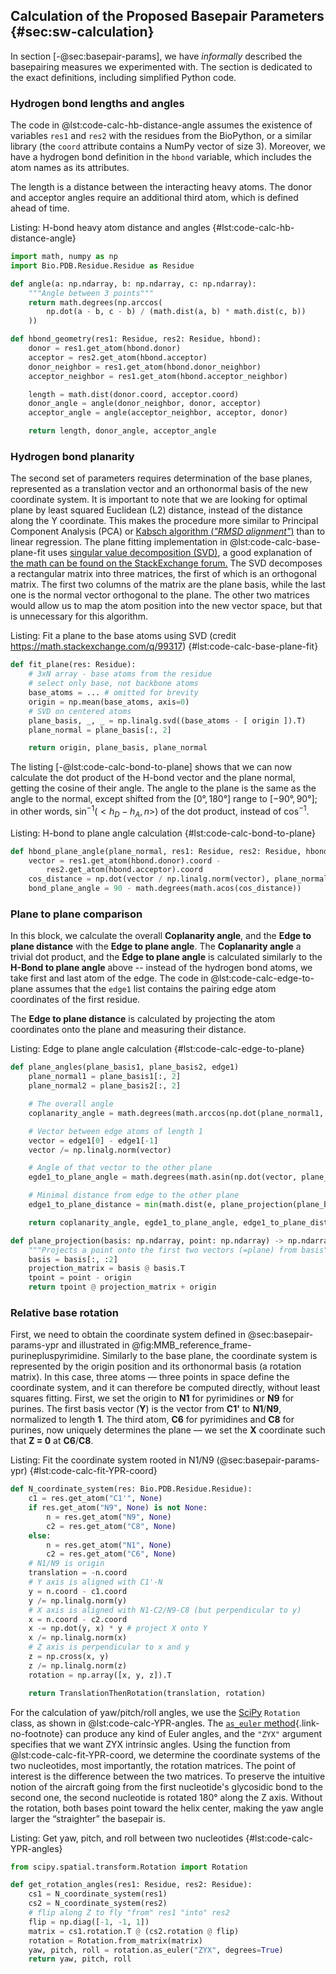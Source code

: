 ## Calculation of the Proposed Basepair Parameters {#sec:sw-calculation}

In section [-@sec:basepair-params], we have _informally_ described the basepairing measures we experimented with.
The section is dedicated to the exact definitions, including simplified Python code.

### Hydrogen bond lengths and angles

The code in @lst:code-calc-hb-distance-angle assumes the existence of variables `res1` and `res2` with the residues from the BioPython, or a similar library (the `coord` attribute contains a NumPy vector of size 3).
Moreover, we have a hydrogen bond definition in the `hbond` variable, which includes the atom names as its attributes.

The length is a distance between the interacting heavy atoms.
The donor and acceptor angles require an additional third atom, which is defined ahead of time.

Listing: H-bond heavy atom distance and angles {#lst:code-calc-hb-distance-angle}

```python
import math, numpy as np
import Bio.PDB.Residue.Residue as Residue

def angle(a: np.ndarray, b: np.ndarray, c: np.ndarray):
    """Angle between 3 points"""
    return math.degrees(np.arccos(
        np.dot(a - b, c - b) / (math.dist(a, b) * math.dist(c, b))
    ))

def hbond_geometry(res1: Residue, res2: Residue, hbond):
    donor = res1.get_atom(hbond.donor)
    acceptor = res2.get_atom(hbond.acceptor)
    donor_neighbor = res1.get_atom(hbond.donor_neighbor)
    acceptor_neighbor = res1.get_atom(hbond.acceptor_neighbor)

    length = math.dist(donor.coord, acceptor.coord)
    donor_angle = angle(donor_neighbor, donor, acceptor)
    acceptor_angle = angle(acceptor_neighbor, acceptor, donor)

    return length, donor_angle, acceptor_angle
```

### Hydrogen bond planarity

The second set of parameters requires determination of the base planes, represented as a translation vector and an orthonormal basis of the new coordinate system.
It is important to note that we are looking for optimal plane by least squared Euclidean (L2) distance, instead of the distance along the Y coordinate.
This makes the procedure more similar to Principal Component Analysis (PCA) or [Kabsch algorithm (_"RMSD alignment"_)](https://doi.org/10.1107/S0567739476001873) than to linear regression.
The plane fitting implementation in @lst:code-calc-base-plane-fit uses [singular value decomposition (SVD)](https://en.wikipedia.org/wiki/Singular_value_decomposition), a good explanation of [the math can be found on the StackExchange forum.](https://math.stackexchange.com/q/99317)
The SVD decomposes a rectangular matrix into three matrices, the first of which is an orthogonal matrix.
The first two columns of the matrix are the plane basis, while the last one is the normal vector orthogonal to the plane.
The other two matrices would allow us to map the atom position into the new vector space, but that is unnecessary for this algorithm.
<!-- We also define a projection function, which will be useful in the next step. -->

Listing: Fit a plane to the base atoms using SVD (credit https://math.stackexchange.com/q/99317) {#lst:code-calc-base-plane-fit}

```python
def fit_plane(res: Residue):
    # 3xN array - base atoms from the residue
    # select only base, not backbone atoms
    base_atoms = ... # omitted for brevity
    origin = np.mean(base_atoms, axis=0)
    # SVD on centered atoms
    plane_basis, _, _ = np.linalg.svd((base_atoms - [ origin ]).T)
    plane_normal = plane_basis[:, 2]

    return origin, plane_basis, plane_normal
```
<!--projection_matrix = plane_basis @ plane_basis.T

# def plane_projection(point: np.ndarray) -> np.ndarray:
#     tpoint = point - origin
#     return tpoint @ projection_matrix + origin-->

The listing [-@lst:code-calc-bond-to-plane] shows that we can now calculate the dot product of the H-bond vector and the plane normal, getting the cosine of their angle.
The angle to the plane is the same as the angle to the normal, except shifted from the $[0°, 180°]$ range to $[-90°, 90°]$; in other words, $\mathrm{sin}^{-1} (<h_D - h_A,n>)$ of the dot product, instead of $\mathrm{cos}^{-1}$.

Listing: H-bond to plane angle calculation {#lst:code-calc-bond-to-plane}

```python
def hbond_plane_angle(plane_normal, res1: Residue, res2: Residue, hbond):
    vector = res1.get_atom(hbond.donor).coord -
        res2.get_atom(hbond.acceptor).coord
    cos_distance = np.dot(vector / np.linalg.norm(vector), plane_normal)
    bond_plane_angle = 90 - math.degrees(math.acos(cos_distance))
```

### Plane to plane comparison

In this block, we calculate the overall **Coplanarity angle**, and the **Edge to plane distance** with the **Edge to plane angle**.
The **Coplanarity angle** a trivial dot product, and the **Edge to plane angle** is calculated similarly to the **H-Bond to plane angle** above --
instead of the hydrogen bond atoms, we take first and last atom of the edge.
The code in @lst:code-calc-edge-to-plane assumes that the `edge1` list contains the pairing edge atom coordinates of the first residue.

The **Edge to plane distance** is calculated by projecting the atom coordinates onto the plane and measuring their distance.

Listing: Edge to plane angle calculation {#lst:code-calc-edge-to-plane}

```python
def plane_angles(plane_basis1, plane_basis2, edge1)
    plane_normal1 = plane_basis1[:, 2]
    plane_normal2 = plane_basis2[:, 2]

    # The overall angle
    coplanarity_angle = math.degrees(math.arccos(np.dot(plane_normal1, plane_normal2)))

    # Vector between edge atoms of length 1
    vector = edge1[0] - edge1[-1]
    vector /= np.linalg.norm(vector)

    # Angle of that vector to the other plane
    egde1_to_plane_angle = math.degrees(math.asin(np.dot(vector, plane_normal2)))

    # Minimal distance from edge to the other plane
    edge1_to_plane_distance = min(math.dist(e, plane_projection(plane_basis2, e)) for e in edge1)

    return coplanarity_angle, egde1_to_plane_angle, edge1_to_plane_distance

def plane_projection(basis: np.ndarray, point: np.ndarray) -> np.ndarray:
    """Projects a point onto the first two vectors (=plane) from basis"""
    basis = basis[:, :2]
    projection_matrix = basis @ basis.T
    tpoint = point - origin
    return tpoint @ projection_matrix + origin
```

### Relative base rotation

First, we need to obtain the coordinate system defined in @sec:basepair-params-ypr and illustrated in @fig:MMB_reference_frame-purinepluspyrimidine.
Similarly to the base plane, the coordinate system is represented by the origin position and its orthonormal basis (a rotation matrix).
In this case, three atoms — three points in space define the coordinate system, and it can therefore be computed directly, without least squares fitting.
First, we set the origin to **N1** for pyrimidines or **N9** for purines.
The first basis vector (**Y**) is the vector from **C1'** to **N1**/**N9**, normalized to length **1**.
The third atom, **C6** for pyrimidines and **C8** for purines, now uniquely determines the plane — we set the **X** coordinate such that **Z = 0** at **C6**/**C8**.

Listing: Fit the coordinate system rooted in N1/N9 (@sec:basepair-params-ypr) {#lst:code-calc-fit-YPR-coord}

```python
def N_coordinate_system(res: Bio.PDB.Residue.Residue):
    c1 = res.get_atom("C1'", None)
    if res.get_atom("N9", None) is not None:
        n = res.get_atom("N9", None)
        c2 = res.get_atom("C8", None)
    else:
        n = res.get_atom("N1", None)
        c2 = res.get_atom("C6", None)
    # N1/N9 is origin
    translation = -n.coord
    # Y axis is aligned with C1'-N
    y = n.coord - c1.coord
    y /= np.linalg.norm(y)
    # X axis is aligned with N1-C2/N9-C8 (but perpendicular to y)
    x = n.coord - c2.coord
    x -= np.dot(y, x) * y # project X onto Y
    x /= np.linalg.norm(x)
    # Z axis is perpendicular to x and y
    z = np.cross(x, y)
    z /= np.linalg.norm(z)
    rotation = np.array([x, y, z]).T

    return TranslationThenRotation(translation, rotation)
```

For the calculation of yaw/pitch/roll angles, we use the [SciPy](https://doi.org/10.1038/s41592-019-0686-2) `Rotation` class, as shown in @lst:code-calc-YPR-angles.
The [`as_euler` method](https://docs.scipy.org/doc/scipy/reference/generated/scipy.spatial.transform.Rotation.as_euler.html#r72d546869407-1){.link-no-footnote} can produce any kind of Euler angles, and the `"ZYX"` argument specifies that we want ZYX intrinsic angles.
Using the function from @lst:code-calc-fit-YPR-coord, we determine the coordinate systems of the two nucleotides, most importantly, the rotation matrices.
The point of interest is the difference between the two matrices.
To preserve the intuitive notion of the aircraft going from the first nucleotide's glycosidic bond to the second one, the second nucleotide is rotated 180° along the Z axis.
Without the rotation, both bases point toward the helix center, making the yaw angle larger the “straighter” the basepair is.


Listing: Get yaw, pitch, and roll between two nucleotides {#lst:code-calc-YPR-angles}

```python
from scipy.spatial.transform.Rotation import Rotation

def get_rotation_angles(res1: Residue, res2: Residue):
    cs1 = N_coordinate_system(res1)
    cs2 = N_coordinate_system(res2)
    # flip along Z to fly "from" res1 "into" res2 
    flip = np.diag([-1, -1, 1])
    matrix = cs1.rotation.T @ (cs2.rotation @ flip)
    rotation = Rotation.from_matrix(matrix)
    yaw, pitch, roll = rotation.as_euler("ZYX", degrees=True)
    return yaw, pitch, roll
```
